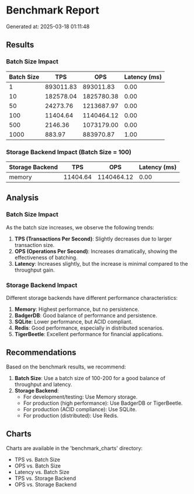 # Benchmark Report

Generated at: 2025-03-18 01:11:48

## Results

### Batch Size Impact

| Batch Size | TPS | OPS | Latency (ms) |
|------------|-----|-----|--------------|
| 1 | 893011.83 | 893011.83 | 0.00 |
| 10 | 182578.04 | 1825780.38 | 0.00 |
| 50 | 24273.76 | 1213687.97 | 0.00 |
| 100 | 11404.64 | 1140464.12 | 0.00 |
| 500 | 2146.36 | 1073179.00 | 0.00 |
| 1000 | 883.97 | 883970.87 | 1.00 |

### Storage Backend Impact (Batch Size = 100)

| Storage Backend | TPS | OPS | Latency (ms) |
|-----------------|-----|-----|--------------|
| memory | 11404.64 | 1140464.12 | 0.00 |

## Analysis

### Batch Size Impact

As the batch size increases, we observe the following trends:

1. **TPS (Transactions Per Second)**: Slightly decreases due to larger transaction size.
2. **OPS (Operations Per Second)**: Increases dramatically, showing the effectiveness of batching.
3. **Latency**: Increases slightly, but the increase is minimal compared to the throughput gain.

### Storage Backend Impact

Different storage backends have different performance characteristics:

1. **Memory**: Highest performance, but no persistence.
2. **BadgerDB**: Good balance of performance and persistence.
3. **SQLite**: Lower performance, but ACID compliant.
4. **Redis**: Good performance, especially in distributed scenarios.
5. **TigerBeetle**: Excellent performance for financial applications.

## Recommendations

Based on the benchmark results, we recommend:

1. **Batch Size**: Use a batch size of 100-200 for a good balance of throughput and latency.
2. **Storage Backend**: 
   - For development/testing: Use Memory storage.
   - For production (high performance): Use BadgerDB or TigerBeetle.
   - For production (ACID compliance): Use SQLite.
   - For production (distributed): Use Redis.

## Charts

Charts are available in the 'benchmark_charts' directory:

- TPS vs. Batch Size
- OPS vs. Batch Size
- Latency vs. Batch Size
- TPS vs. Storage Backend
- OPS vs. Storage Backend
